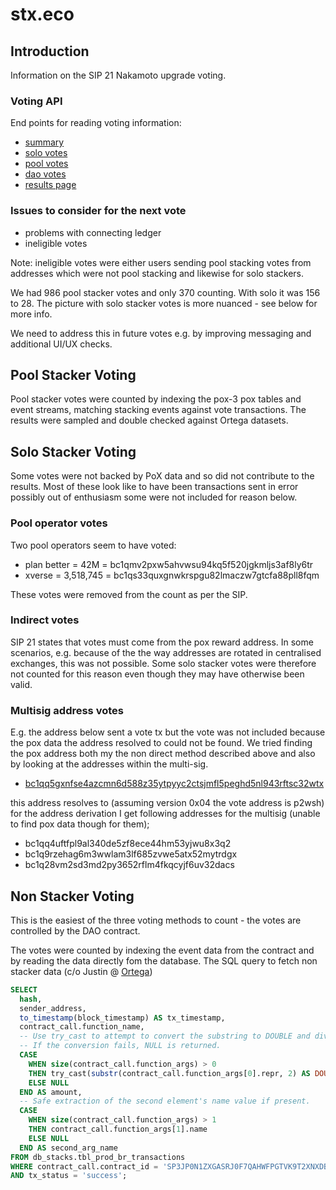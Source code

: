 # stx.eco

## Introduction

Information on the SIP 21 Nakamoto upgrade voting.

### Voting API

End points for reading voting information:

- [summary](https://mainnet.bridge.sbtc.tech/bridge-api/v1/dao/results/summary)
- [solo votes](https://mainnet.bridge.sbtc.tech/bridge-api/v1/dao/votes-solo)
- [pool votes](https://mainnet.bridge.sbtc.tech/bridge-api/v1/dao/votes-pool)
- [dao votes](https://mainnet.bridge.sbtc.tech/bridge-api/v1/dao/results/non-stackers)
- [results page](https://stx.eco/dao/proposals/SP3JP0N1ZXGASRJ0F7QAHWFPGTVK9T2XNXDB908Z.bdp001-sip-021-nakamoto/results?method=1)

### Issues to consider for the next vote

- problems with connecting ledger
- ineligible votes

Note: ineligible votes were either users sending pool stacking votes from addresses
which were not pool stacking and likewise for solo stackers.

We had 986 pool stacker votes and only 370 counting. With solo it was 156 to 28. The picture
with solo stacker votes is more nuanced - see below for more info.

We need to address this in future votes e.g. by improving messaging and additional UI/UX checks.

## Pool Stacker Voting

Pool stacker votes were counted by indexing the pox-3 pox tables and event streams,
matching stacking events against vote transactions. The results were sampled and double
checked against Ortega datasets.

## Solo Stacker Voting

Some votes were not backed by PoX data and so did not contribute to the results. Most of these
look like to have been transactions sent in error possibly out of enthusiasm some were not
included for reason below.

### Pool operator votes

Two pool operators seem to have voted:

- plan better = 42M = bc1qmv2pxw5ahvwsu94kq5f520jgkmljs3af8ly6tr
- xverse = 3,518,745 = bc1qs33quxgnwkrspgu82lmaczw7gtcfa88pll8fqm

These votes were removed from the count as per the SIP.

### Indirect votes

SIP 21 states that votes must come from the pox reward address. In some scenarios, e.g. because of the
the way addresses are rotated in centralised exchanges, this was not possible.
Some solo stacker votes were therefore not counted for this reason even though they may have
otherwise been valid.

### Multisig address votes

E.g. the address below sent a vote tx but the vote was not included because the pox data the address
resolved to could not be found. We tried finding the pox address both my the non direct method
described above and also by looking at the addresses within the multi-sig.

- [bc1qq5gxnfse4azcmn6d588z35ytpyyc2ctsjmfl5peghd5nl943rftsc32wtx](https://mainnet.bridge.sbtc.tech/bridge-api/v1/dao/results/solo-multisig/bc1qq5gxnfse4azcmn6d588z35ytpyyc2ctsjmfl5peghd5nl943rftsc32wtx)

this address resolves to (assuming version 0x04 the vote address is p2wsh) for the address derivation I get following addresses for the multisig (unable to find pox data though for them);

- bc1qq4uftfpl9al340de5zf8ece44hm53yjwu8x3q2
- bc1q9rzehag6m3wwlam3lf685zvwe5atx52mytrdgx
- bc1q28vm2sd3md2py3652rflm4fkqcyjf6uv32dacs

## Non Stacker Voting

This is the easiest of the three voting methods to count - the votes are controlled by the DAO contract.

The votes were counted by indexing the event data from the contract and by reading the 
data directly fom the database. The SQL query to fetch non stacker data (c/o Justin @ [Ortega](https://app.ortege.ai/))

```sql
SELECT 
  hash,
  sender_address,
  to_timestamp(block_timestamp) AS tx_timestamp,
  contract_call.function_name,
  -- Use try_cast to attempt to convert the substring to DOUBLE and divide by 1e6.
  -- If the conversion fails, NULL is returned.
  CASE 
    WHEN size(contract_call.function_args) > 0 
    THEN try_cast(substr(contract_call.function_args[0].repr, 2) AS DOUBLE) / 1e6
    ELSE NULL 
  END AS amount,
  -- Safe extraction of the second element's name value if present.
  CASE 
    WHEN size(contract_call.function_args) > 1 
    THEN contract_call.function_args[1].name 
    ELSE NULL 
  END AS second_arg_name
FROM db_stacks.tbl_prod_br_transactions
WHERE contract_call.contract_id = 'SP3JP0N1ZXGASRJ0F7QAHWFPGTVK9T2XNXDB908Z.bde007-snapshot-proposal-voting'
AND tx_status = 'success';
```
